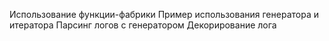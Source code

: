 Использование функции-фабрики
Пример использования генератора и итератора
Парсинг логов с генератором
Декорирование лога